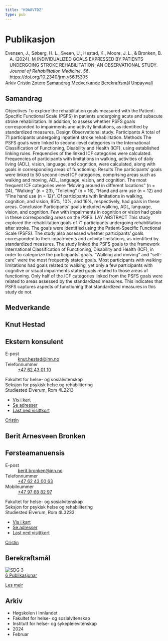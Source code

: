 ```yaml
---
title: "K9A8VTDZ"
type: pub
---
```

<h1>Publikasjon</h1>
<article id="csl-bib-container-K9A8VTDZ" class="csl-bib-container">
  <div class="csl-bib-body" style="line-height: 1.35; padding-left: 1em; text-indent:-1em;">
  <div class="csl-entry">Evensen, J., S&#xF8;berg, H. L., Sveen, U., Hestad, K., Moore, J. L., &amp; Bronken, B. A. (2024). M INDIVIDUALIZED GOALS EXPRESSED BY PATIENTS UNDERGOING STROKE REHABILITATION: AN OBSERVATIONAL STUDY. <i>Journal of Rehabilitation Medicine</i>, <i>56</i>. <a href="https://doi.org/10.2340/jrm.v56.15305">https://doi.org/10.2340/jrm.v56.15305</a></div>
</div>
  <div class="csl-bib-buttons">
    <a href="#taxonomy-article-K9A8VTDZ" class="csl-bib-button">Arkiv</a>
    <a href="https://app.cristin.no/results/show.jsf?id=2248327" alt="Cristin URL" class="csl-bib-button">Cristin</a>
    <a href="http://zotero.org/groups/5402882/items/K9A8VTDZ" alt="Zotero URL" class="csl-bib-button">Zotero</a>
    <a href="#abstract-article-K9A8VTDZ" class="csl-bib-button">Samandrag</a>
    <a href="#contributors-article-K9A8VTDZ" class="csl-bib-button">Medverkande</a>
    <a href="#sdg-article-K9A8VTDZ" class="csl-bib-button">Berekraftsmål</a>
    <a href="https://medicaljournalssweden.se/jrm/article/download/15305/45089" class="csl-bib-button">Unpaywall</a>
  </div>
  <div id="csl-bib-meta-container-K9A8VTDZ"></div>
</article>
<div id="csl-bib-meta-K9A8VTDZ" class="csl-bib-meta">
  <article id="abstract-article-K9A8VTDZ" class="abstract-article">
    <h1>Samandrag</h1>
    Objectives To explore the rehabilitation goals measured with the Patient-Specific Functional Scale (PSFS) in patients undergoing acute and subacute stroke rehabilitation. In addition, to assess whether PSFS goals corresponded to impairments and activity limitations, as identified by standardized measures. Design Observational study. Participants A total of 71 participants undergoing inpatient stroke rehabilitation. Methods The PSFS goals were linked to second-level categories in the International Classification of Functioning, Disability and Health (ICF), using established linking rules. Frequencies of the linked ICF categories were calculated. Frequencies of participants with limitations in walking, activities of daily living (ADL), vision, language, and cognition, were calculated, along with goals in corresponding areas of functioning. Results The participants’ goals were linked to 50 second-level ICF categories, comprising areas such as walking and moving, ADL, language, vision, and cognition. The most frequent ICF categories were “Moving around in different locations” (n = 24), “Walking” (n = 23), “Toileting” (n = 16), “Hand and arm use (n = 12) and “Fine hand use (n = 12)”. Of participants with limitations in walking, cognition, and vision, 85%, 10%, and 16%, respectively, had goals in these areas. Conclusion Participants’ goals included walking, ADL, language, vision, and cognition. Few with impairments in cognition or vision had goals in these corresponding areas on the PSFS. LAY ABSTRACT This study explored the rehabilitation goals of 71 participants undergoing rehabilitation after stroke. The goals were identified using the Patient-Specific Functional Scale (PSFS). The study also assessed whether participants’ goals corresponded to their impairments and activity limitations, as identified by standardized measures. The study linked the PSFS goals to the framework International Classification of Functioning, Disability and Health (ICF), in order to categorize the participants’ goals. “Walking and moving” and “self-care” were the most frequently stated goals. Most participants with walking limitations had goals related to walking, yet only a few participants with cognitive or visual impairments stated goals related to those areas of functioning. Only half of the ICF categories linked from the PSFS goals were related to areas assessed by the standardized measures. This indicates that PSFS captures aspects of functioning that standardized measures in this study do not.
  </article>
  <article id="contributors-article-K9A8VTDZ" class="contributors-article">
    <h1>Medverkande</h1>
    <div class="personas"> <div class="vrtx-hinn-person-card"> <div class="photo"> <i class="lar la-user-circle missing-person"></i> </div> <div class="info"> <hgroup><h1>Knut Hestad</h1> <h2>Ekstern konsulent</h2> </hgroup><dl> <dt>E-post</dt> <dd> <a href="mailto:knut.hestad@inn.no">knut.hestad@inn.no</a> </dd> <dt>Telefonnummer</dt> <dd><a href="tel:+4762430110"> +47 62 43 01 10 </a></dd> </dl> <p> Fakultet for helse- og sosialvitenskap<br> Seksjon for psykisk helse og rehabilitering<br> Studiested Elverum, Rom 4L2213 </p> <ul class="vrtx-hinn-links"> <li><a href="https://www.google.com/maps?q=60.88177,11.53669">Vis i kart</a></li> <li><a href="https://www.inn.no/finn-en-ansatt/knut-hestad.html#vrtx-hinn-addresses">Se adresser</a></li> <li><a href="https://www.inn.no/finn-en-ansatt/knut-hestad.html?vrtx=vcf">Last ned visittkort</a></li> </ul> </div> </div> <a href="https://app.cristin.no/persons/show.jsf?id=43557" alt="Cristin URL" class="personas-cristin">Cristin</a> </div> <div class="personas"> <div class="vrtx-hinn-person-card"> <div class="photo"> <i class="lar la-user-circle missing-person"></i> </div> <div class="info"> <hgroup><h1>Berit Arnesveen Bronken</h1> <h2>Førsteamanuensis</h2> </hgroup><dl> <dt>E-post</dt> <dd> <a href="mailto:berit.bronken@inn.no">berit.bronken@inn.no</a> </dd> <dt>Telefonnummer</dt> <dd><a href="tel:+4762430063"> +47 62 43 00 63 </a></dd> <dt>Mobilnummer</dt> <dd><a href="tel:+4797688297"> +47 97 68 82 97 </a></dd> </dl> <p> Fakultet for helse- og sosialvitenskap<br> Seksjon for psykisk helse og rehabilitering<br> Studiested Elverum, Rom 4L3233 </p> <ul class="vrtx-hinn-links"> <li><a href="https://www.google.com/maps?q=60.88177,11.53669">Vis i kart</a></li> <li><a href="https://www.inn.no/finn-en-ansatt/berit-bronken.html#vrtx-hinn-addresses">Se adresser</a></li> <li><a href="https://www.inn.no/finn-en-ansatt/berit-bronken.html?vrtx=vcf">Last ned visittkort</a></li> </ul> </div> </div> <a href="https://app.cristin.no/persons/show.jsf?id=10549" alt="Cristin URL" class="personas-cristin">Cristin</a> </div>
  </article>
  <article id="sdg-article-K9A8VTDZ" class="sdg-article">
    <h1>Berekraftsmål</h1>
    <div class="sdg-container"><div id="sdg3" class="sdg"> <img src="{{< params subfolder >}}images/sdg/sdg03_no.png" class="image" alt="SDG 3"> <div class="sdg-overlay"> <a href="{{< params subfolder >}}no/archive/?sdg=3#archive" class="sdg-publication-count"><span>6</span> Publikasjonar</a> <p><a href="NA" class="sdg-read-more">Les meir</a></p> </div> </div></div>
  </article>
  <article id="taxonomy-article-K9A8VTDZ" class="taxonomy-article">
    <h1>Arkiv</h1>
    <ul>
      <li>Høgskolen i Innlandet</li>
      <li>Fakultet for helse- og sosialvitenskap</li>
      <li>Institutt for helse- og sykepleievitenskap</li>
      <li>2024</li>
      <li>Februar</li>
    </ul>
  </article>
</div>
